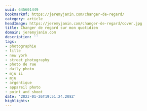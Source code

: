 ```yaml
---
uuid: 645601449
bookmarkOf: https://jeremyjanin.com/changer-de-regard/
category: article
headImage: https://jeremyjanin.com/changer-de-regard/cover.jpg
title: Changer de regard sur mon quotidien
domain: jeremyjanin.com
description: ''
tags:
- photographie
- lille
- new york
- street photography
- photo de rue
- daily photo
- mju ii
- mju
- argentique
- appareil photo
- point and shoot
date: '2023-01-26T19:51:24.208Z'
highlights:
---
```



